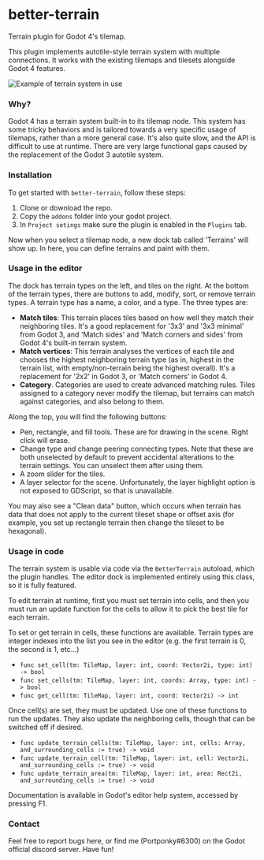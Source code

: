 # better-terrain
Terrain plugin for Godot 4's tilemap.

This plugin implements autotile-style terrain system with multiple connections. It works with the existing tilemaps and tilesets alongside Godot 4 features.

![Example of terrain system in use](https://user-images.githubusercontent.com/33663279/202700714-d4d78da4-3741-4d57-bc75-5c8f99d7543e.png)

### Why?

Godot 4 has a terrain system built-in to its tilemap node. This system has some tricky behaviors and is tailored towards a very specific usage of tilemaps, rather than a more general case. It's also quite slow, and the API is difficult to use at runtime. There are very large functional gaps caused by the replacement of the Godot 3 autotile system.

### Installation

To get started with `better-terrain`, follow these steps:
1. Clone or download the repo.
2. Copy the `addons` folder into your godot project.
3. In `Project setings` make sure the plugin is enabled in the `Plugins` tab.

Now when you select a tilemap node, a new dock tab called 'Terrains' will show up. In here, you can define terrains and paint with them.

### Usage in the editor

The dock has terrain types on the left, and tiles on the right. At the bottom of the terrain types, there are buttons to add, modify, sort, or remove terrain types. A terrain type has a name, a color, and a type. The three types are:

* **Match tiles**: This terrain places tiles based on how well they match their neighboring tiles. It's a good replacement for '3x3' and '3x3 minimal' from Godot 3, and 'Match sides' and 'Match corners and sides' from Godot 4's built-in terrain system.
* **Match vertices**: This terrain analyses the vertices of each tile and chooses the highest neighboring terrain type (as in, highest in the terrain list, with empty/non-terrain being the highest overall). It's a replacement for '2x2' in Godot 3, or 'Match corners' in Godot 4.
* **Category**. Categories are used to create advanced matching rules. Tiles assigned to a category never modify the tilemap, but terrains can match against categories, and also belong to them.

Along the top, you will find the following buttons:

* Pen, rectangle, and fill tools. These are for drawing in the scene. Right click will erase.
* Change type and change peering connecting types. Note that these are both unselected by default to prevent accidental alterations to the terrain settings. You can unselect them after using them.
* A zoom slider for the tiles.
* A layer selector for the scene. Unfortunately, the layer highlight option is not exposed to GDScript, so that is unavailable.

You may also see a "Clean data" button, which occurs when terrain has data that does not apply to the current tileset shape or offset axis (for example, you set up rectangle terrain then change the tileset to be hexagonal).

### Usage in code

The terrain system is usable via code via the `BetterTerrain` autoload, which the plugin handles. The editor dock is implemented entirely using this class, so it is fully featured.

To edit terrain at runtime, first you must set terrain into cells, and then you must run an update function for the cells to allow it to pick the best tile for each terrain.

To set or get terrain in cells, these functions are available. Terrain types are integer indexes into the list you see in the editor (e.g. the first terrain is 0, the second is 1, etc...)

* `func set_cell(tm: TileMap, layer: int, coord: Vector2i, type: int) -> bool`
* `func set_cells(tm: TileMap, layer: int, coords: Array, type: int) -> bool`
* `func get_cell(tm: TileMap, layer: int, coord: Vector2i) -> int`

Once cell(s) are set, they must be updated. Use one of these functions to run the updates. They also update the neighboring cells, though that can be switched off if desired.

* `func update_terrain_cells(tm: TileMap, layer: int, cells: Array, and_surrounding_cells := true) -> void`
* `func update_terrain_cell(tm: TileMap, layer: int, cell: Vector2i, and_surrounding_cells := true) -> void`
* `func update_terrain_area(tm: TileMap, layer: int, area: Rect2i, and_surrounding_cells := true) -> void`

Documentation is available in Godot's editor help system, accessed by pressing F1.

### Contact

Feel free to report bugs here, or find me (Portponky#6300) on the Godot official discord server. Have fun!
